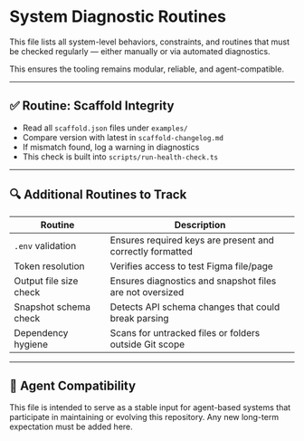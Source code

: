 # System Diagnostic Routines

This file lists all system-level behaviors, constraints, and routines that must be checked regularly — either manually or via automated diagnostics.

This ensures the tooling remains modular, reliable, and agent-compatible.

---

## ✅ Routine: Scaffold Integrity

- Read all `scaffold.json` files under `examples/`
- Compare version with latest in `scaffold-changelog.md`
- If mismatch found, log a warning in diagnostics
- This check is built into `scripts/run-health-check.ts`

---

## 🔍 Additional Routines to Track

| Routine | Description |
|--------|-------------|
| `.env` validation | Ensures required keys are present and correctly formatted |
| Token resolution | Verifies access to test Figma file/page |
| Output file size check | Ensures diagnostics and snapshot files are not oversized |
| Snapshot schema check | Detects API schema changes that could break parsing |
| Dependency hygiene | Scans for untracked files or folders outside Git scope |

---

## 🧠 Agent Compatibility

This file is intended to serve as a stable input for agent-based systems that participate in maintaining or evolving this repository. Any new long-term expectation must be added here.
